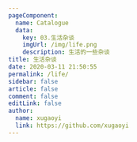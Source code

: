 ```yaml
---
pageComponent:
  name: Catalogue
  data:
    key: 03.生活杂谈
    imgUrl: /img/life.png
    description: 生活的一些杂谈
title: 生活杂谈
date: 2020-03-11 21:50:55
permalink: /life/
sidebar: false
article: false
comment: false
editLink: false
author:
  name: xugaoyi
  link: https://github.com/xugaoyi
---
```

